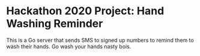 # Hackathon 2020 Project: Hand Washing Reminder

This is a Go server that sends SMS to signed up numbers to remind them to wash their hands.
Go wash your hands nasty bois.
